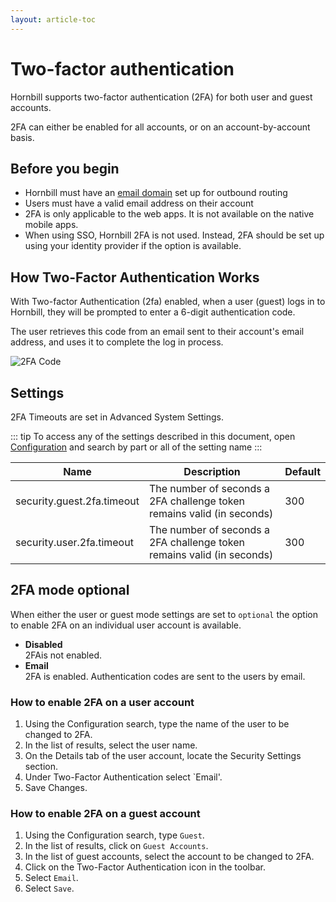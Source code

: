 ```yaml
---
layout: article-toc
---
```

# Two-factor authentication

Hornbill supports two-factor authentication (2FA) for both user and guest accounts. 

2FA can either be enabled for all accounts, or on an account-by-account basis.

## Before you begin
* Hornbill must have an [email domain](/esp-config/email/adding-an-email-domain#creating-an-email-domain) set up for outbound routing
* Users must have a valid email address on their account
* 2FA is only applicable to the web apps.  It is not available on the native mobile apps.
* When using SSO, Hornbill 2FA is not used. Instead, 2FA should be set up using your identity provider if the option is available.

## How Two-Factor Authentication Works
With Two-factor Authentication (2fa) enabled, when a user (guest) logs in to Hornbill, they will be prompted to enter a 6-digit authentication code.

The user retrieves this code from an email sent to their account's email address, and uses it to complete the log in process.

![2FA Code](/_books/esp-config/security/images/2fa.png)

## Settings
2FA Timeouts are set in Advanced System Settings.  

::: tip
To access any of the settings described in this document, open [Configuration](/esp-config/getting-started/using-configuration) and search by part or all of the setting name 
:::

|Name|Description|Default|
|-|-|-|
|security.guest.2fa.timeout|The number of seconds a 2FA challenge token remains valid (in seconds)|300|
|security.user.2fa.timeout|The number of seconds a 2FA challenge token remains valid (in seconds)|300|


## 2FA mode optional
When either the user or guest mode settings are set to `optional` the option to enable 2FA on an individual user account is available.
* **Disabled**<br>2FAis not enabled.
* **Email**<br>2FA is enabled.  Authentication codes are sent to the users by email.

### How to enable 2FA on a user account
1. Using the Configuration search, type the name of the user to be changed to 2FA.
1. In the list of results, select the user name.
1. On the Details tab of the user account, locate the Security Settings section.
1. Under Two-Factor Authentication select `Email'.
1. Save Changes.

### How to enable 2FA on a guest account
1. Using the Configuration search, type `Guest`.
1. In the list of results, click on `Guest Accounts`.
1. In the list of guest accounts, select the account to be changed to 2FA.
1. Click on the Two-Factor Authentication icon in the toolbar.
1. Select `Email`.
1. Select `Save`.
